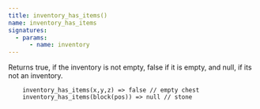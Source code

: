 ```yaml
---
title: inventory_has_items()
name: inventory_has_items
signatures:
  - params:
      - name: inventory
---
```


Returns true, if the inventory is not empty, false if it is empty, and null, if
its not an inventory.

```scarpet    inventory_has_items(player()) => true
    inventory_has_items(x,y,z) => false // empty chest
    inventory_has_items(block(pos)) => null // stone
```
